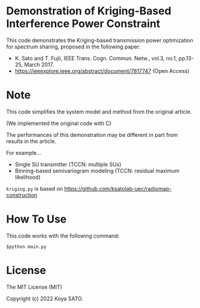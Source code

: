 # Demonstration of Kriging-Based Interference Power Constraint
This code demonstrates the Kriging-based transmission power optimization for spectrum sharing, proposed in the following paper:
* K. Sato and T. Fujii, IEEE Trans. Cogn. Commun. Netw., vol.3, no.1, pp.13-25, March 2017.
* https://ieeexplore.ieee.org/abstract/document/7817747 (Open Access)

# Note
This code simplifies the system model and method from the original article.

(We implemented the original code with C)

The performances of this demonstration may be different in part from results in the article.

For example...
* Single SU transmitter (TCCN: multiple SUs)
* Binning-based semivariogram modeling (TCCN: residual maximum likelihood)

```kriging.py``` is based on https://github.com/ksatolab-uec/radiomap-construction

# How To Use
This code works with the following command:
```
$python main.py
```

# License

The MIT License (MIT)

Copyright (c) 2022 Koya SATO.
